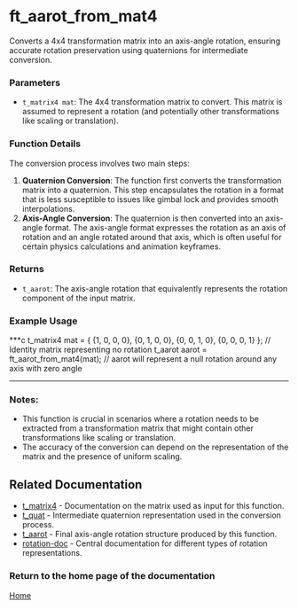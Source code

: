 # ft_aarot_from_mat4
Converts a 4x4 transformation matrix into an axis-angle rotation, ensuring accurate rotation preservation using quaternions for intermediate conversion.

### Parameters
- `t_matrix4 mat`: The 4x4 transformation matrix to convert. This matrix is assumed to represent a rotation (and potentially other transformations like scaling or translation).

### Function Details
The conversion process involves two main steps:
1. **Quaternion Conversion**: The function first converts the transformation matrix into a quaternion. This step encapsulates the rotation in a format that is less susceptible to issues like gimbal lock and provides smooth interpolations.
2. **Axis-Angle Conversion**: The quaternion is then converted into an axis-angle format. The axis-angle format expresses the rotation as an axis of rotation and an angle rotated around that axis, which is often useful for certain physics calculations and animation keyframes.

### Returns
- `t_aarot`: The axis-angle rotation that equivalently represents the rotation component of the input matrix.

### Example Usage
***c
t_matrix4 mat = {
    {1, 0, 0, 0},
    {0, 1, 0, 0},
    {0, 0, 1, 0},
    {0, 0, 0, 1}
}; // Identity matrix representing no rotation
t_aarot aarot = ft_aarot_from_mat4(mat);
// aarot will represent a null rotation around any axis with zero angle
***

### Notes:
- This function is crucial in scenarios where a rotation needs to be extracted from a transformation matrix that might contain other transformations like scaling or translation.
- The accuracy of the conversion can depend on the representation of the matrix and the presence of uniform scaling.

## Related Documentation
- [t_matrix4](../matrix/t_matrix4.md) - Documentation on the matrix used as input for this function.
- [t_quat](../quaternion/t_quat.md) - Intermediate quaternion representation used in the conversion process.
- [t_aarot](./t_aarot.md) - Final axis-angle rotation structure produced by this function.
- [rotation-doc](../rotation-doc.md) - Central documentation for different types of rotation representations.

### Return to the home page of the documentation
[Home](../../home.md)
